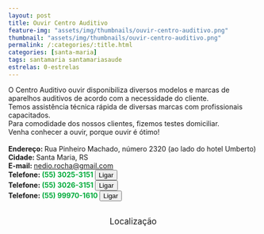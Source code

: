 ```yaml
---
layout: post
title: Ouvir Centro Auditivo
feature-img: "assets/img/thumbnails/ouvir-centro-auditivo.png"
thumbnail: "assets/img/thumbnails/ouvir-centro-auditivo.png"
permalink: /:categories/:title.html
categories: [santa-maria]
tags: santamaria santamariasaude
estrelas: 0-estrelas
---
```

O Centro Auditivo ouvir disponibiliza diversos modelos e marcas de aparelhos auditivos de acordo com a necessidade do cliente.<!-- more --><br />
Temos assistência técnica rápida de diversas marcas com profissionais capacitados.<br />
Para comodidade dos nossos clientes, fizemos testes domiciliar.<br />
Venha conhecer a ouvir, porque ouvir é ótimo!<br />
 <br/>
<b>Endereço: </b>Rua Pinheiro Machado, número 2320 (ao lado do hotel Umberto)<br />
<b>Cidade: </b>Santa Maria, RS<br />
<b>E-mail: </b>nedio.rocha@gmail.com<br />
<b>Telefone: <span style="color: #00ab3a;">(55) 3025-3151</span> <a href="tel:5530253151"><button class="ligar">Ligar</button></a></b><br />
<b>Telefone: <span style="color: #00ab3a;">(55) 3026-3151</span> <a href="tel:5530263151"><button class="ligar">Ligar</button></a></b><br />
<b>Telefone: <span style="color: #00ab3a;">(55) 99970-1610</span> <a href="tel:55999701610"><button class="ligar">Ligar</button></a></b><br />
<br />
<style>
      #map {
        height: 400px;
        width: 100%;
       }
    </style>

<div style="font-size: larger; text-align: center;">
Localização</div>
<div id="map">
<script>
      function initMap() {
        var uluru = {lat: -29.6914021, lng: -53.8067673};
        var map = new google.maps.Map(document.getElementById('map'), {
          zoom: 17,
          center: uluru
        });
        var marker = new google.maps.Marker({
          position: uluru,
          map: map
        });
      }
    </script>
    <script async="" defer="" src="https://maps.googleapis.com/maps/api/js?key=AIzaSyDDc8SHLmOesJRaXCW0fZ2ST09W4s0ME5g&amp;callback=initMap">
    </script>
</div>
